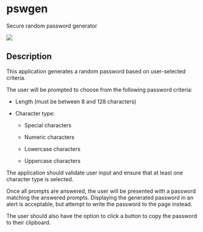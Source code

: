 # pswgen
Secure random password generator

![](pswgen/images/pswGen.png)

## Description

This application generates a random password based on user-selected criteria.

The user will be prompted to choose from the following password criteria:

* Length (must be between 8 and 128 characters)

* Character type:

  * Special characters 

  * Numeric characters

  * Lowercase characters

  * Uppercase characters

The application should validate user input and ensure that at least one character type is selected.

Once all prompts are answered, the user will be presented with a password matching the answered prompts. Displaying the generated password in an alert is acceptable, but attempt to write the password to the page instead.

The user should also have the option to click a button to copy the password to their clipboard.

